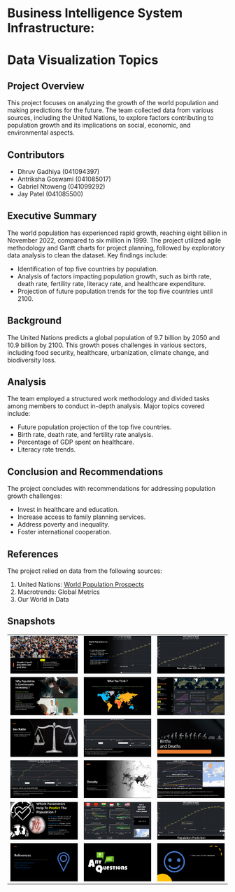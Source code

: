 <p>&nbsp;</p>
<h1>Business Intelligence System Infrastructure:</h1>
<h1>Data Visualization Topics</h1>
<h2>Project Overview</h2>
<p>This project focuses on analyzing the growth of the world population and making predictions for the future. The team collected data from various sources, including the United Nations, to explore factors contributing to population growth and its implications on social, economic, and environmental aspects.</p>
<h2>Contributors</h2>
<ul>
<li>Dhruv Gadhiya (041094397)</li>
<li>Antriksha Goswami (041085017)</li>
<li>Gabriel Ntoweng (041099292)</li>
<li>Jay Patel (041085500)</li>
</ul>
<h2>Executive Summary</h2>
<p>The world population has experienced rapid growth, reaching eight billion in November 2022, compared to six million in 1999. The project utilized agile methodology and Gantt charts for project planning, followed by exploratory data analysis to clean the dataset. Key findings include:</p>
<ul>
<li>Identification of top five countries by population.</li>
<li>Analysis of factors impacting population growth, such as birth rate, death rate, fertility rate, literacy rate, and healthcare expenditure.</li>
<li>Projection of future population trends for the top five countries until 2100.</li>
</ul>
<h2>Background</h2>
<p>The United Nations predicts a global population of 9.7 billion by 2050 and 10.9 billion by 2100. This growth poses challenges in various sectors, including food security, healthcare, urbanization, climate change, and biodiversity loss.</p>
<h2>Analysis</h2>
<p>The team employed a structured work methodology and divided tasks among members to conduct in-depth analysis. Major topics covered include:</p>
<ul>
<li>Future population projection of the top five countries.</li>
<li>Birth rate, death rate, and fertility rate analysis.</li>
<li>Percentage of GDP spent on healthcare.</li>
<li>Literacy rate trends.</li>
</ul>
<h2>Conclusion and Recommendations</h2>
<p>The project concludes with recommendations for addressing population growth challenges:</p>
<ul>
<li>Invest in healthcare and education.</li>
<li>Increase access to family planning services.</li>
<li>Address poverty and inequality.</li>
<li>Foster international cooperation.</li>
</ul>
<h2>References</h2>
<p>The project relied on data from the following sources:</p>
<ol>
<li>United Nations: <a href="https://population.un.org/wpp/" target="_new">World Population Prospects</a></li>
<li>Macrotrends: Global Metrics</li>
<li>Our World in Data</li>
</ol>
<h2>Snapshots</h2>
<table>
    <tr>
        <td><img src="https://github.com/dhvgadhiya99/Growth-of-world-population-and-prediction-Power-BI/blob/main/Snapshots/Snapshot%20(1).jpg" alt="Image 1"></td>
        <td><img src="https://github.com/dhvgadhiya99/Growth-of-world-population-and-prediction-Power-BI/blob/main/Snapshots/Snapshot%20(2).jpg" alt="Image 2"></td>
        <td><img src="https://github.com/dhvgadhiya99/Growth-of-world-population-and-prediction-Power-BI/blob/main/Snapshots/Snapshot%20(3).jpg" alt="Image 3"></td>
    </tr>
    <tr>
        <td><img src="https://github.com/dhvgadhiya99/Growth-of-world-population-and-prediction-Power-BI/blob/main/Snapshots/Snapshot%20(4).jpg" alt="Image 4"></td>
        <td><img src="https://github.com/dhvgadhiya99/Growth-of-world-population-and-prediction-Power-BI/blob/main/Snapshots/Snapshot%20(5).jpg" alt="Image 5"></td>
        <td><img src="https://github.com/dhvgadhiya99/Growth-of-world-population-and-prediction-Power-BI/blob/main/Snapshots/Snapshot%20(6).jpg" alt="Image 6"></td>
    </tr>
    <tr>
        <td><img src="https://github.com/dhvgadhiya99/Growth-of-world-population-and-prediction-Power-BI/blob/main/Snapshots/Snapshot%20(7).jpg" alt="Image 7"></td>
        <td><img src="https://github.com/dhvgadhiya99/Growth-of-world-population-and-prediction-Power-BI/blob/main/Snapshots/Snapshot%20(8).jpg" alt="Image 8"></td>
        <td><img src="https://github.com/dhvgadhiya99/Growth-of-world-population-and-prediction-Power-BI/blob/main/Snapshots/Snapshot%20(9).jpg" alt="Image 9"></td>
    </tr>
    <tr>
        <td><img src="https://github.com/dhvgadhiya99/Growth-of-world-population-and-prediction-Power-BI/blob/main/Snapshots/Snapshot%20(10).jpg" alt="Image 1"></td>
        <td><img src="https://github.com/dhvgadhiya99/Growth-of-world-population-and-prediction-Power-BI/blob/main/Snapshots/Snapshot%20(11).jpg" alt="Image 2"></td>
        <td><img src="https://github.com/dhvgadhiya99/Growth-of-world-population-and-prediction-Power-BI/blob/main/Snapshots/Snapshot%20(12).jpg" alt="Image 3"></td>
    </tr>
    <tr>
        <td><img src="https://github.com/dhvgadhiya99/Growth-of-world-population-and-prediction-Power-BI/blob/main/Snapshots/Snapshot%20(13).jpg" alt="Image 1"></td>
        <td><img src="https://github.com/dhvgadhiya99/Growth-of-world-population-and-prediction-Power-BI/blob/main/Snapshots/Snapshot%20(14).jpg" alt="Image 2"></td>
        <td><img src="https://github.com/dhvgadhiya99/Growth-of-world-population-and-prediction-Power-BI/blob/main/Snapshots/Snapshot%20(15).jpg" alt="Image 3"></td>
    </tr>
    <tr>
        <td><img src="https://github.com/dhvgadhiya99/Growth-of-world-population-and-prediction-Power-BI/blob/main/Snapshots/Snapshot%20(16).jpg" alt="Image 1"></td>
        <td><img src="https://github.com/dhvgadhiya99/Growth-of-world-population-and-prediction-Power-BI/blob/main/Snapshots/Snapshot%20(17).jpg" alt="Image 2"></td>
        <td><img src="https://github.com/dhvgadhiya99/Growth-of-world-population-and-prediction-Power-BI/blob/main/Snapshots/Snapshot%20(18).jpg" alt="Image 3"></td>
    </tr>
</table>
